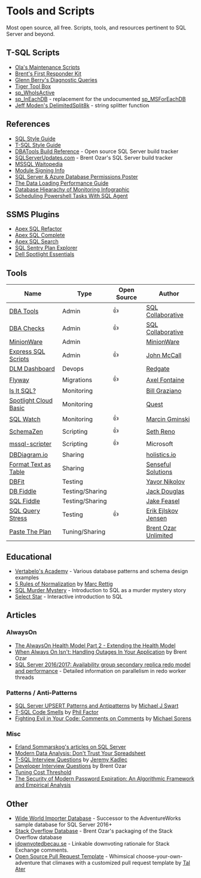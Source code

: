 # Tools and Scripts

Most open source, all free. Scripts, tools, and resources pertinent to SQL Server and beyond.

## T-SQL Scripts

- [Ola's Maintenance Scripts](https://github.com/olahallengren/sql-server-maintenance-solution)
- [Brent's First Responder Kit](https://github.com/BrentOzarULTD/SQL-Server-First-Responder-Kit)
- [Glenn Berry's Diagnostic Queries](https://www.sqlskills.com/blogs/glenn/category/dmv-queries/)
- [Tiger Tool Box](https://github.com/Microsoft/tigertoolbox)
- [sp_WhoIsActive](http://whoisactive.com/downloads/)
- [sp_InEachDB](https://github.com/BrentOzarULTD/SQL-Server-First-Responder-Kit/blob/dev/sp_ineachdb.sql) - replacement for the undocumented [sp_MSForEachDB](http://sqlblog.com/blogs/aaron_bertrand/archive/2010/12/29/a-more-reliable-and-more-flexible-sp-msforeachdb.aspx)
- [Jeff Moden's DelimitedSplit8k](http://www.sqlservercentral.com/articles/Tally+Table/72993/) - string splitter function

## References

- [SQL Style Guide](http://www.sqlstyle.guide/)
- [T-SQL Style Guide](https://lowlydba.github.io/tsqlstyle.guide/)
- [DBATools Build Reference](https://sqlcollaborative.github.io/builds) - Open source SQL Server build tracker
- [SQLServerUpdates.com](https://sqlserverupdates.com/) - Brent Ozar's SQL Server build tracker
- [MSSQL Waitopedia](https://www.spotlightessentials.com/public/waitopedia)
- [Module Signing Info](https://modulesigning.info/)
- [SQL Server & Azure Database Permissions Poster](https://github.com/microsoft/sql-server-samples/tree/master/samples/features/security/permissions-posters)
- [The Data Loading Performance Guide](https://docs.microsoft.com/en-us/previous-versions/sql/sql-server-2008/dd425070(v=sql.100))
- [Database Hiearachy of Monitoring Infographic](https://www.lowlydba.com/database-hierarchy-of-monitoring/)
- [Scheduling Powershell Tasks With SQL Agent](https://dbatools.io/agent/)

## SSMS Plugins

- [Apex SQL Refactor](http://www.apexsql.com/sql_tools_refactor.aspx)
- [Apex SQL Complete](http://www.apexsql.com/sql_tools_complete.aspx)
- [Apex SQL Search](http://www.apexsql.com/sql_tools_search.aspx)
- [SQL Sentry Plan Explorer](https://www.sentryone.com/plan-explorer/)
- [Dell Spotlight Essentials](https://www.spotlightessentials.com/spotlight-extensions)

## Tools

| Name | Type | Open Source | Author |
| ---- | ---- | ----------- | ------ |
| [DBA Tools](https://dbatools.io) | Admin | 👍 | [SQL Collaborative](https://dbatools.io/team/) |
| [DBA Checks](https://dbachecks.io) | Admin | 👍 | [SQL Collaborative](https://dbatools.io/team/) |
| [MinionWare](http://www.minionware.net/) | Admin | | [MinionWare](http://www.minionware.net/meet-the-team/)|
| [Express SQL Scripts](https://expresssql.lowlydba.com/) | Admin | 👍 | [John McCall](/about.html) |
| [DLM Dashboard](http://www.red-gate.com/products/dlm/dlm-dashboard/) | Devops | | [Redgate](https://www.red-gate.com/) |
| [Flyway](https://flywaydb.org/) | Migrations | 👍 | [Axel Fontaine](https://axelfontaine.com/) |
| [Is It SQL?](http://www.scalesql.com/isitsql/) | Monitoring | | [Bill Graziano](http://www.scalesql.com/about.html)
| [Spotlight Cloud Basic](https://www.spotlightcloud.io/pricing) | Monitoring | | [Quest](https://www.quest.com/) |
| [SQL Watch](https://sqlwatch.io/) | Monitoring | 👍 | [Marcin Gminski](https://marcin.gminski.net/) |
| [SchemaZen](https://github.com/sethreno/schemazen#schemazen---script-and-create-sql-server-objects-quickly) | Scripting | 👍 | [Seth Reno](https://github.com/sethreno) |
| [mssql-scripter](https://github.com/Microsoft/sql-xplat-cli/) | Scripting | 👍 | Microsoft |
| [DBDiagram.io](https://dbdiagram.io/) | Sharing | | [holistics.io](https://www.holistics.io)|
| [Format Text as Table](https://senseful.github.io/text-table/) | Sharing | | [Senseful Solutions](https://senseful.github.io/) |
| [DBFit](http://www.methodsandtools.com/tools/dbfit.php) | Testing | | [Yavor Nikolov](https://javornikolov.wordpress.com/) |
| [DB Fiddle](https://dbfiddle.uk/) | Testing/Sharing | | [Jack Douglas](https://douglastechnology.co.uk/) |
| [SQL Fiddle](http://sqlfiddle.com/) | Testing/Sharing | | [Jake Feasel](http://stackoverflow.com/users/808921/jake-feasel) |
| [SQL Query Stress](https://github.com/ErikEJ/SqlQueryStress) | Testing | 👍 | [Erik Ejlskov Jensen](https://erikej.github.io/)
| [Paste The Plan](https://pastetheplan.com/) | Tuning/Sharing | | [Brent Ozar Unlimited](https://www.brentozar.com/)

## Educational

- [Vertabelo's Academy](https://www.vertabelo.com/academy/) - Various database patterns and schema design examples
- [5 Rules of Normalization][normrules] by [Marc Rettig][marc]
- [SQL Murder Mystery](https://mystery.knightlab.com/) - Introduction to SQL as a murder mystery story
- [Select Star](https://selectstarsql.com/) - Interactive introduction to SQL

## Articles

### AlwaysOn

- [The AlwaysOn Health Model Part 2 - Extending the Health Model][alwaysonhealth]
- [When Always On Isn't: Handling Outages In Your Application](https://www.brentozar.com/archive/2017/01/always-isnt-handling-outages-application/) by Brent Ozar
- [SQL Server 2016/2017: Availability group secondary replica redo model and performance](https://blogs.msdn.microsoft.com/sql_server_team/sql-server-20162017-availability-group-secondary-replica-redo-model-and-performance/) - Detailed information on parallelism in redo worker threads

### Patterns / Anti-Patterns

- [SQL Server UPSERT Patterns and Antipatterns][upsert] by [Michael J Swart][swart]
- [T-SQL Code Smells][smelly] by [Phil Factor][phil]
- [Fighting Evil in Your Code: Comments on Comments](https://www.red-gate.com/simple-talk/opinion/opinion-pieces/fighting-evil-code-comments-comments/) by [Michael Sorens](https://www.red-gate.com/simple-talk/author/michael-sorens/)


### Misc

- [Erland Sommarskog's articles on SQL Server](http://sommarskog.se/)
- [Modern Data Analysis: Don't Trust Your Spreadsheet][betterment]
- [T-SQL Interview Questions](https://www.mssqltips.com/sqlservertip/1450/sql-server-developer-tsql-interview-questions/) by [Jeremy Kadlec](https://www.mssqltips.com/sqlserverauthor/38/jeremy-kadlec/)
- [Developer Interview Questions](https://www.brentozar.com/archive/2009/06/top-10-developer-interview-questions-about-sql-server/) by Brent Ozar
- [Tuning Cost Threshold](http://sqlblog.com/blogs/jonathan_kehayias/archive/2010/01/19/tuning-cost-threshold-of-parallelism-from-the-plan-cache.aspx)
- [The Security of Modern Password Expiration: An Algorithmic Framework and Empirical Analysis](https://www.cs.unc.edu/~reiter/papers/2010/CCS.pdf)

## Other

- [Wide World Importer Database][wwi] - Successor to the AdventureWorks sample database for SQL Server 2016+
- [Stack Overflow Database][so-db] - Brent Ozar's packaging of the Stack Overflow database
- [idownvotedbecau.se][idvb] - Linkable downvoting rationale for Stack Exchange comments.
- [Open Source Pull Request Template][pr-template] - Whimsical choose-your-own-adventure that climaxes with a customized pull request template by [Tal Ater][tal]

[alwaysonhealth]: https://techcommunity.microsoft.com/t5/SQL-Server/The-AlwaysOn-Health-Model-Part-2-Extending-the-Health-Model/ba-p/384043?advanced=false&collapse_discussion=true&q=the%20alwayson%20health%20model&search_type=thread
[betterment]: https://www.betterment.com/resources/inside-betterment/engineering/modern-data-analysis-dont-trust-your-spreadsheet/
[dbfit]: http://www.methodsandtools.com/tools/dbfit.php
[fiddle]: http://sqlfiddle.com/
[idvb]: http://idownvotedbecau.se/
[isitsql]: http://www.scalesql.com/isitsql/
  "Is It SQL?"
[marc]: http://marcrettig.me/data-normalization-poster-1989/
  "Marc Rettig"
[normrules]: /rettigNormalizationPoster.pdf
  "5 Rules of Normalization"
[pr-template]: https://www.talater.com/open-source-templates/#/
[schemazen]: https://github.com/sethreno/schemazen#schemazen---script-and-create-sql-server-objects-quickly
[smelly]: https://www.red-gate.com/simple-talk/sql/t-sql-programming/sql-code-smells/
[so-db]: https://www.brentozar.com/archive/2015/10/how-to-download-the-stack-overflow-database-via-bittorrent/
[swart]: https://michaeljswart.com/about/
[tal]: https://twitter.com/TalAter
[upsert]: https://michaeljswart.com/2017/07/sql-server-upsert-patterns-and-antipatterns/
[phil]: https://www.red-gate.com/simple-talk/author/phil-factor/
[wwi]: https://github.com/Microsoft/sql-server-samples
